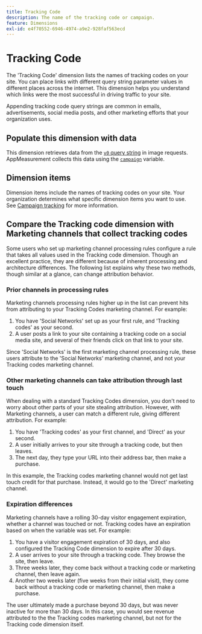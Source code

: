 ```yaml
---
title: Tracking Code
description: The name of the tracking code or campaign.
feature: Dimensions
exl-id: e4f70552-6946-4974-a9e2-928faf563ecd
---
```

# Tracking Code

The 'Tracking Code' dimension lists the names of tracking codes on your site. You can place links with different query string parameter values in different places across the internet. This dimension helps you understand which links were the most successful in driving traffic to your site.

Appending tracking code query strings are common in emails, advertisements, social media posts, and other marketing efforts that your organization uses.

## Populate this dimension with data

This dimension retrieves data from the [`v0` query string](/help/implement/validate/query-parameters.md) in image requests. AppMeasurement collects this data using the [`campaign`](/help/implement/vars/page-vars/campaign.md) variable.

## Dimension items

Dimension items include the names of tracking codes on your site. Your organization determines what specific dimension items you want to use. See [Campaign tracking](/help/implement/use-cases/campaign-tracking.md) for more information.

## Compare the Tracking code dimension with Marketing channels that collect tracking codes

Some users who set up marketing channel processing rules configure a rule that takes all values used in the Tracking code dimension. Though an excellent practice, they are different because of inherent processing and architecture differences. The following list explains why these two methods, though similar at a glance, can change attribution behavior.

### Prior channels in processing rules

Marketing channels processing rules higher up in the list can prevent hits from attributing to your Tracking Codes marketing channel. For example:

  1. You have 'Social Networks' set up as your first rule, and 'Tracking codes' as your second.
  2. A user posts a link to your site containing a tracking code on a social media site, and several of their friends click on that link to your site.

  Since 'Social Networks' is the first marketing channel processing rule, these users attribute to the 'Social Networks' marketing channel, and not your Tracking codes marketing channel.
  
### Other marketing channels can take attribution through last touch

When dealing with a standard Tracking Codes dimension, you don't need to worry about other parts of your site stealing attribution. However, with Marketing channels, a user can match a different rule, giving different attribution. For example:
  1. You have 'Tracking codes' as your first channel, and 'Direct' as your second.
  2. A user initially arrives to your site through a tracking code, but then leaves.
  3. The next day, they type your URL into their address bar, then make a purchase.

  In this example, the Tracking codes marketing channel would not get last touch credit for that purchase. Instead, it would go to the 'Direct' marketing channel.
  
  
### Expiration differences

Marketing channels have a rolling 30-day visitor engagement expiration, whether a channel was touched or not. Tracking codes have an expiration based on when the variable was set. For example:
  1. You have a visitor engagement expiration of 30 days, and also configured the Tracking Code dimension to expire after 30 days.
  2. A user arrives to your site through a tracking code. They browse the site, then leave.
  3. Three weeks later, they come back without a tracking code or marketing channel, then leave again.
  4. Another two weeks later (five weeks from their initial visit), they come back without a tracking code or marketing channel, then make a purchase.

  The user ultimately made a purchase beyond 30 days, but was never inactive for more than 30 days. In this case, you would see revenue attributed to the the Tracking codes marketing channel, but not for the Tracking code dimension itself. 
  
  
  
